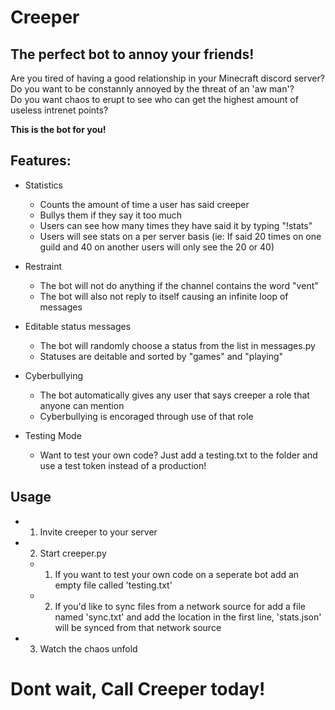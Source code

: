 # Creeper
## The perfect bot to annoy your friends!
Are you tired of having a good relationship in your Minecraft discord server?  
Do you want to be constannly annoyed by the threat of an 'aw man'?  
Do you want chaos to erupt to see who can get the highest amount of useless intrenet points?

**This is the bot for you!**  
## Features:
- Statistics
    - Counts the amount of time a user has said creeper
    - Bullys them if they say it too much
    - Users can see how many times they have said it by typing "!stats"
    - Users will see stats on a per server basis (ie: If said 20 times on one guild and 40 on another users will only see the 20 or 40) 

- Restraint
    - The bot will not do anything if the channel contains the word "vent"
    - The bot will also not reply to itself causing an infinite loop of messages

- Editable status messages
    - The bot will randomly choose a status from the list in messages.py
    - Statuses are deitable and sorted by "games" and "playing"

- Cyberbullying
    - The bot automatically gives any user that says creeper a role that anyone can mention
    - Cyberbullying is encoraged through use of that role

- Testing Mode
    - Want to test your own code? Just add a testing.txt to the folder and use a test token instead of a production!

## Usage
- 1. Invite creeper to your server
- 2. Start creeper.py
    - 1. If you want to test your own code on a seperate bot add an empty file called 'testing.txt'
    - 2. If you'd like to sync files from a network source for add a file named 'sync.txt' and add the location in the first line, 'stats.json' will be synced from that network source
- 3. Watch the chaos unfold

# Dont wait, Call Creeper today!